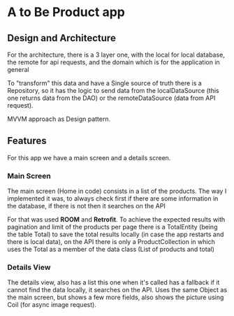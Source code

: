# A to Be Product app
## Design and Architecture

For the architecture, there is a 3 layer one, with the local for local database, the remote for api requests, and the domain which is for the application in general

To "transform" this data and have a Single source of truth there is a Repository, so it has the logic to send data from the localDataSource (this one returns data from the DAO) or the remoteDataSource (data from API request).

MVVM approach as Design pattern.

## Features

For this app we have a main screen and a details screen. 

### Main Screen

The main screen (Home in code) consists in a list of the products. The way I implemented it was, to always check first if there are some information in the database, if there is not then it searches on the API

For that was used **ROOM** and **Retrofit**. To achieve the expected results with pagination and limit of the products per page there is a TotalEntity (being the table Total) to save the total results locally (in case the app restarts and there is local data), on the API there is only a ProductCollection in which uses the Total as a member of the data class (List of products and total)

### Details View

The details view, also has a list this one when it's called has a fallback if it cannot find the data locally, it searches on the API. 
Uses the same Object as the main screen, but shows a few more fields, also shows the picture using Coil (for async image request).

